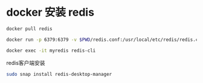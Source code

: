 # docker 安装 redis



```bash
docker pull redis
```



```bash
docker run -p 6379:6379 -v $PWD/redis.conf:/usr/local/etc/redis/redis.conf --name myredis redis redis-server /usr/local/etc/redis/redis.conf
```



```bash
docker exec -it myredis redis-cli
```

redis客户端安装

```bash
sudo snap install redis-desktop-manager
```

